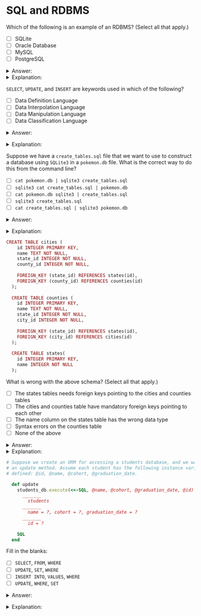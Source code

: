 
# SQL and RDBMS

Which of the following is an example of an RDBMS? (Select all that apply.)
- [ ] SQLite
- [ ] Oracle Database
- [ ] MySQL
- [ ] PostgreSQL

<details><summary>Answer:</summary>

- SQLite
- Oracle Database
- MySQL
- PostgreSQL</details>
<details><summary>Explanation:</summary>

Each of the above uses SQL and is accordingly an example of a Relational Database Management System (RDBMS).</details>


`SELECT`, `UPDATE`, and `INSERT` are keywords used in which of the following?
- [ ] Data Definition Language
- [ ] Data Interpolation Language
- [ ] Data Manipulation Language
- [ ] Data Classification Language

<details><summary>Answer:</summary>

Data Manipulation Language</details>
<details><summary>Explanation:</summary>

`SELECT`, `UPDATE`, and `INSERT` (as well as `DELETE`) are the Data Manipulation operations that SQL provides.</details>

Suppose we have a `create_tables.sql` file that we want to use to construct a database using `SQLite3` in a `pokemon.db` file. What is the correct way to do this from the command line?
- [ ] `cat pokemon.db | sqlite3 create_tables.sql`
- [ ] `sqlite3 cat create_tables.sql | pokemon.db`
- [ ] `cat pokemon.db sqlite3 | create_tables.sql`
- [ ] `sqlite3 create_tables.sql`
- [ ] `cat create_tables.sql | sqlite3 pokemon.db`

<details><summary>Answer:</summary>

`cat create_tables.sql | sqlite3 pokemon.db`</details>
<details><summary>Explanation:</summary>

First you want to read the file using `cat`. Then you want to take the output of that command and funnel it into `sqlite3` using the `|` operator. Finally, you need to specify the database file you want to create: `pokemon.db`.</details>

```ruby
CREATE TABLE cities (
    id INTEGER PRIMARY KEY,
    name TEXT NOT NULL,
    state_id INTEGER NOT NULL,
    county_id INTEGER NOT NULL,
  
    FOREIGN_KEY (state_id) REFERENCES states(id),
    FOREIGN_KEY (county_id) REFERENCES counties(id)
  );
  
  CREATE TABLE counties (
    id INTEGER PRIMARY KEY,
    name TEXT NOT NULL,
    state_id INTEGER NOT NULL,
    city_id INTEGER NOT NULL,
  
    FOREIGN_KEY (state_id) REFERENCES states(id),
    FOREIGN_KEY (city_id) REFERENCES cities(id)
  );
  
  CREATE TABLE states(
    id INTEGER PRIMARY KEY,
    name INTEGER NOT NULL
  );
```

What is wrong with the above schema? (Select all that apply.)
- [ ] The states tables needs foreign keys pointing to the cities and counties tables
- [ ] The cities and counties table have mandatory foreign keys pointing to each other
- [ ] The name column on the states table has the wrong data type
- [ ] Syntax errors on the counties table
- [ ] None of the above

<details><summary>Answer:</summary>

- The cities and counties table have mandatory foreign keys pointing to each other
- The name column on the states table has the wrong data type</details>
<details><summary>Explanation:</summary>

First, your `names` will probably never be `INTEGERS`. Second, you should never have two tables with foreign keys referencing each other; one table with a foreign key referencing the other table suffices to establish the relationship.</details>

```ruby
# Suppose we create an ORM for accessing a students database, and we want to add 
# an update method. Assume each student has the following instance variables 
# defined: @id, @name, @cohort, @graduation_date.

  def update
    students_db.execute(<<-SQL, @name, @cohort, @graduation_date, @id)
      _______
        students
      _______
        name = ?, cohort = ?, graduation_date = ?
      _______
        id = ?

    SQL
  end
```
Fill in the blanks:
- [ ] `SELECT`, `FROM`, `WHERE`
- [ ] `UPDATE`, `SET`, `WHERE`
- [ ] `INSERT INTO`, `VALUES`, `WHERE`
- [ ] `UPDATE`, `WHERE`, `SET`

<details><summary>Answer:</summary>

`UPDATE`, `SET`, `WHERE`</details>
<details><summary>Explanation:</summary>

When updating SQL tables, you want to specify the table to `UPDATE`, then the columns to `SET`, and finally the conditions determining `WHERE` the update should occur.</details>
